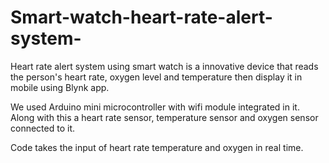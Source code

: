 # Smart-watch-heart-rate-alert-system-
Heart rate alert system using smart watch is a innovative device that reads the person's heart rate, oxygen level and temperature then display it in mobile using Blynk app.

We used Arduino mini microcontroller with wifi module integrated in it. Along with this a heart rate sensor, temperature sensor and oxygen sensor connected to it.

Code takes the input of heart rate temperature and oxygen in real time.
